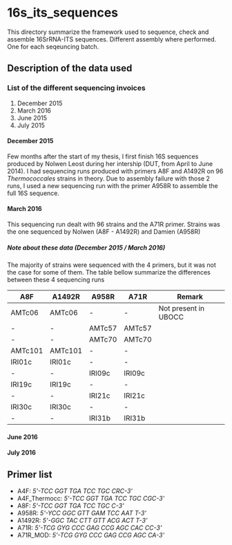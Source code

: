 # 16s_its_sequences
This directory summarize the framework used to sequence, check and assemble 16SrRNA-ITS sequences.
Different assembly where performed. One for each seqeuncing batch.

## Description of the data used
### List of the different sequencing invoices
1. December 2015
2. March 2016
3. June 2015
4. July 2015

#### December 2015
Few months after the start of my thesis, I first finish 16S sequences produced by Nolwen Leost during her intership \(DUT, from April to June 2014\).
I had sequencing runs produced with primers A8F and A1492R on 96 _Thermococcales_ strains in theory.
Due to assembly failure with those 2 runs, I used a new sequencing run with the primer A958R to assemble the full 16S sequence. 

#### March 2016
This sequencing run dealt with 96 strains and the A71R primer.
Strains was the one sequenced by Nolwen (A8F - A1492R) and Damien (A958R)

##### Note about these data (December 2015 / March 2016)
The majority of strains were sequenced with the 4 primers, but it was not the case for some of them.
The table bellow summarize the differences between these 4 sequencing runs

A8F | A1492R | A958R | A71R | Remark
----|--------|-------|------|-------
AMTc06 | AMTc06 | - | - | Not present in UBOCC
 - | - | AMTc57 | AMTc57 | 
 - | - | AMTc70 | AMTc70 | 
AMTc101 | AMTc101 | - | - |
IRI01c | IRI01c | - | - |
 - | - | IRI09c | IRI09c |
IRI19c | IRI19c | - | - |
  - | - | IRI21c | IRI21c |
 IRI30c | IRI30c | - | - |
 - | - | IRI31b | IRI31b |

#### June 2016


#### July 2016



## Primer list
* A4F: _5'-TCC GGT TGA TCC TGC CRC-3'_
* A4F\_Thermocc: _5'-TCC GGT TGA TCC TGC CGC-3'_
* A8F: _5'-TCC GGT TGA TCC TGC C-3'_
* A958R: _5'-YCC GGC GTT GAM TCC AAT T-3'_ 
* A1492R: _5'-GGC TAC CTT GTT ACG ACT T-3'_
* A71R: _5'-TCG GYG CCC GAG CCG AGC CAC CC-3'_
* A71R\_MOD: _5'-TCG GYG CCC GAG CCG AGC CA-3'_


